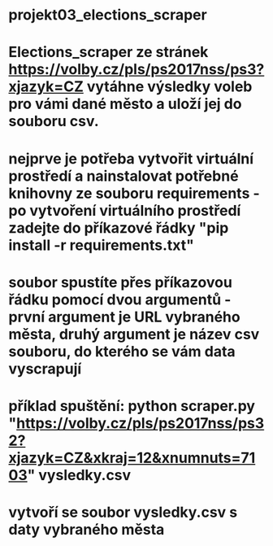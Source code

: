 # projekt03_elections_scraper

# Elections_scraper ze stránek https://volby.cz/pls/ps2017nss/ps3?xjazyk=CZ vytáhne výsledky voleb pro vámi dané město a uloží jej do souboru csv.

# nejprve je potřeba vytvořit virtuální prostředí a nainstalovat potřebné knihovny ze souboru requirements - po vytvoření virtuálního prostředí zadejte do příkazové řádky "pip install -r requirements.txt"

# soubor spustíte přes příkazovou řádku pomocí dvou argumentů - první argument je URL vybraného města, druhý argument je název csv souboru, do kterého se vám data vyscrapují

# příklad spuštění: python scraper.py "https://volby.cz/pls/ps2017nss/ps32?xjazyk=CZ&xkraj=12&xnumnuts=7103" vysledky.csv

# vytvoří se soubor vysledky.csv s daty vybraného města
